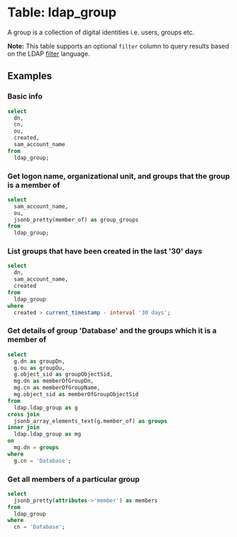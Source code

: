# Table: ldap_group

A group is a collection of digital identities i.e. users, groups etc.

**Note:** This table supports an optional `filter` column to query results based on the LDAP [filter](https://ldap.com/ldap-filters/) language.

## Examples

### Basic info

```sql
select
  dn,
  cn,
  ou,
  created,
  sam_account_name
from
  ldap_group;
```

### Get logon name, organizational unit, and groups that the group is a member of

```sql
select
  sam_account_name,
  ou,
  jsonb_pretty(member_of) as group_groups
from
  ldap_group;
```

### List groups that have been created in the last '30' days

```sql
select
  dn,
  sam_account_name,
  created
from
  ldap_group
where
  created > current_timestamp - interval '30 days';
```

### Get details of group 'Database' and the groups which it is a member of

```sql
select
  g.dn as groupDn,
  g.ou as groupOu,
  g.object_sid as groupObjectSid,
  mg.dn as memberOfGroupDn,
  mg.cn as memberOfGroupName,
  mg.object_sid as memberOfGroupObjectSid
from
  ldap.ldap_group as g
cross join
  jsonb_array_elements_text(g.member_of) as groups
inner join
  ldap.ldap_group as mg
on
  mg.dn = groups
where
  g.cn = 'Database';
```

### Get all members of a particular group

```sql
select
  jsonb_pretty(attributes->'member') as members
from
  ldap_group
where
  cn = 'Database';
```
